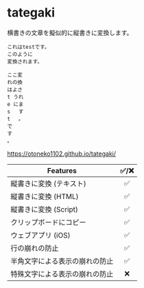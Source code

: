 # tategaki
横書きの文章を擬似的に縦書きに変換します。
```
これはtestです。
このように
変換されます。
```
```
ここ変
れの換
はよさ
t うれ
e にま
s 　す
t 　。
で　　
す　　
。　　

```
https://otoneko1102.github.io/tategaki/

| Features | ✅/❌ |
| --- | :---: |
| 縦書きに変換 (テキスト) | ✅ |
| 縦書きに変換 (HTML) | ✅ |
| 縦書きに変換 (Script) | ✅ |
| クリップボードにコピー | ✅ |
| ウェブアプリ (iOS) | ✅ |
| 行の崩れの防止 | ✅ |
| 半角文字による表示の崩れの防止 | ✅ |
| 特殊文字による表示の崩れの防止 | ❌ |
